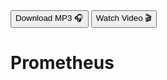 <div class="download">
<a href="fh-cloud-computing-exercise-4-prometheus.mp3"><button>Download MP3 🎧</button></a>
<a href="#"><button>Watch Video 🎬</button></a>
</div>

<h1>Prometheus</h1>